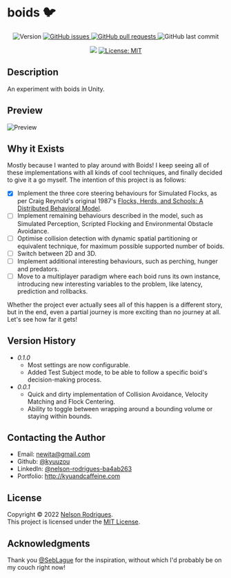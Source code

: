# boids 🐦

<p align="center">
  <img alt="Version" src="https://img.shields.io/github/v/tag/kyuuzou/boids?label=version" />
  <a href="https://github.com/kyuuzou/boids/issues" target="_blank">
     <img alt="GitHub issues" src ="https://img.shields.io/github/issues-raw/kyuuzou/boids" />
  </a>
  <a href="https://github.com/kyuuzou/boids/pulls" target="_blank">
   <img alt="GitHub pull requests" src ="https://img.shields.io/github/issues-pr-raw/kyuuzou/boids" />
  </a>
  <img alt="GitHub last commit" src ="https://img.shields.io/github/last-commit/kyuuzou/boids" />
</p>
<p align="center">
  <a href="https://www.codacy.com/gh/kyuuzou/boids/dashboard?utm_source=github.com&amp;utm_medium=referral&amp;utm_content=kyuuzou/boids&amp;utm_campaign=Badge_Grade"><img src="https://app.codacy.com/project/badge/Grade/0e148b21eaa742448a210882d88a9f0c"/></a>
  <a href="https://github.com/kyuuzou/boids/blob/master/LICENSE" target="_blank">
    <img alt="License: MIT" src="https://img.shields.io/badge/License-MIT-blue.svg" />
  </a>
</p>

## Description
An experiment with boids in Unity.

## Preview

![Preview](https://github.com/kyuuzou/boids/blob/main/Documentation/preview.gif?raw=true)


## Why it Exists

Mostly because I wanted to play around with Boids! I keep seeing all of these implementations with all kinds of cool techniques, and finally decided to give it a go myself. The intention of this project is as follows:  

- [x] Implement the three core steering behaviours for Simulated Flocks, as per Craig Reynold's original 1987's [Flocks, Herds, and Schools: A Distributed Behavioral Model](https://www.red3d.com/cwr/boids/).
- [ ] Implement remaining behaviours described in the model, such as Simulated Perception, Scripted Flocking and Environmental Obstacle Avoidance.
- [ ] Optimise collision detection with dynamic spatial partitioning or equivalent technique, for maximum possible supported number of boids.
- [ ] Switch between 2D and 3D.
- [ ] Implement additional interesting behaviours, such as perching, hunger and predators.
- [ ] Move to a multiplayer paradigm where each boid runs its own instance, introducing new interesting variables to the problem, like latency, prediction and rollbacks.

Whether the project ever actually sees all of this happen is a different story, but in the end, even a partial journey is more exciting than no journey at all. Let's see how far it gets!

## Version History

* *0.1.0*
    * Most settings are now configurable.
    * Added Test Subject mode, to be able to follow a specific boid's decision-making process.
* *0.0.1*
    * Quick and dirty implementation of Collision Avoidance, Velocity Matching and Flock Centering.
    * Ability to toggle between wrapping around a bounding volume or staying within bounds.

## Contacting the Author

* Email: newita@gmail.com
* Github: [@kyuuzou](https://github.com/kyuuzou)
* LinkedIn: [@nelson-rodrigues-ba4ab263](https://linkedin.com/in/nelson-rodrigues-ba4ab263)
* Portfolio: http://kyuandcaffeine.com

## License

Copyright © 2022 [Nelson Rodrigues](https://github.com/kyuuzou).<br />
This project is licensed under the [MIT License](https://opensource.org/licenses/MIT).

## Acknowledgments
Thank you [@SebLague](https://github.com/SebLague/Boids) for the inspiration, without which I'd probably be on my couch right now!